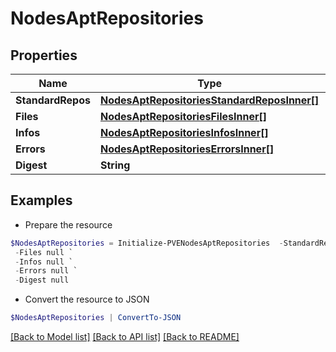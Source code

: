 # NodesAptRepositories
## Properties

Name | Type | Description | Notes
------------ | ------------- | ------------- | -------------
**StandardRepos** | [**NodesAptRepositoriesStandardReposInner[]**](NodesAptRepositoriesStandardReposInner.md) |  | [optional] 
**Files** | [**NodesAptRepositoriesFilesInner[]**](NodesAptRepositoriesFilesInner.md) |  | [optional] 
**Infos** | [**NodesAptRepositoriesInfosInner[]**](NodesAptRepositoriesInfosInner.md) |  | [optional] 
**Errors** | [**NodesAptRepositoriesErrorsInner[]**](NodesAptRepositoriesErrorsInner.md) |  | [optional] 
**Digest** | **String** |  | [optional] 

## Examples

- Prepare the resource
```powershell
$NodesAptRepositories = Initialize-PVENodesAptRepositories  -StandardRepos null `
 -Files null `
 -Infos null `
 -Errors null `
 -Digest null
```

- Convert the resource to JSON
```powershell
$NodesAptRepositories | ConvertTo-JSON
```

[[Back to Model list]](../README.md#documentation-for-models) [[Back to API list]](../README.md#documentation-for-api-endpoints) [[Back to README]](../README.md)

